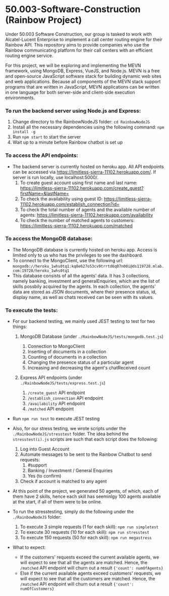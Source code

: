 # 50.003-Software-Construction (Rainbow Project)
Under 50.003 Software Construction, our group is tasked to work with Alcatel-Lucent Enterprise to implement a call center routing engine for their Rainbow API. This repository aims to provide companies who use the Rainbow communicating platform for their call centers with an efficient routing engine service.

For this project, we will be exploring and implementing the MEVN framework, using MongoDB, Express, VueJS, and Node.js. MEVN is a free and open-source JavaScript software stack for building dynamic web sites and web applications. Because all components of the MEVN stack support programs that are written in JavaScript, MEVN applications can be written in one language for both server-side and client-side execution environments.

### To run the backend server using Node.js and Express:
1. Change directory to the RainbowNodeJS folder: `cd RainbowNodeJS`
2. Install all the necessary dependencies using the following command: `npm install -g`
3. Run `npm start` to start the server
4. Wait up to a minute before Rainbow chatbot is set up

### To access the API endpoints:
- The backend server is currently hosted on heroku app. All API endpoints can be accessed via https://limitless-sierra-11102.herokuapp.com/. If server is run locally, use localhost:5000/.
  1. To create guest account using first name and last name: https://limitless-sierra-11102.herokuapp.com/create_guest?firstName=&lastName=
  2. To check the availability using guest ID: https://limitless-sierra-11102.herokuapp.com/establish_connection?id=
  3. To check the total number of agents and the available number of agents: https://limitless-sierra-11102.herokuapp.com/availability
  4. To check the number of matched agents to customers: https://limitless-sierra-11102.herokuapp.com/matched

### To access the MongoDB database:
- The MongoDB database is currently hosted on heroku app. Access is limited only to us who has the privileges to see the dashboard.
- To connect to the MongoClient, use the following url: `mongodb://heroku_1whs0tq1:kq8e627o53cv9trrtd6q07n00i@ds119728.mlab.com:19728/heroku_1whs0tq1`
- This database consists of all the agents' data. It has 3 collections, namely banking, investment and generalEnquiries, which are the list of skills possbily acquired by the agents. In each collection, the agents' data are stored as JSON documents, where their presence status, id, display name, as well as chats received can be seen with its values.

### To execute the tests:
- For our backend testing, we mainly used JEST testing to test for two things:
  1. MongoDB Database (under `./RainbowNodeJS/tests/mongodb.test.js`)
     1. Connection to MongoClient
     2. Inserting of documents in a collection
     3. Counting of documents in a collection
     4. Changing the presence status of a particular agent
     5. Increasing and decreasing the agent's chatReceived count
   
  2. Express API endpoints (under `./RainbowNodeJS/tests/express.test.js`)
     1. `/create_guest` API endpoint
     2. `/establish_connection` API endpoint
     3. `/availability` API endpoint
     4. `/matched` API endpoint
- Run `npm run test` to execute JEST testing

- Also, for our stress testing, we wrote scripts under the `./RainbowNodeJS/stresstest` folder. The idea behind the `stresstest(i).js` scripts are such that each script does the following:
  1. Log into Guest Account
  2. Automate messages to be sent to the Rainbow Chatbot to send requests:
     1. #support
     2. Banking / Investment / General Enquiries
     3. Yes (to confirm)
  3. Check if account is matched to any agent

- At this point of the project, we generated 50 agents, of which, each of them have 2 skills, hence each skill has seeminlgy 100 agents available at the start, if all of them were to be online.
- To run the stresstesting, simply do the following under the `./RainbowNodeJS` folder:
  1. To execute 3 simple requests (1 for each skill): `npm run simpletest`
  2. To execute 30 requests (10 for each skill): `npm run stresstest`
  3. To execute 150 requests (50 for each skill): `npm run megastress`
- What to expect:
  - If the customers' requests exceed the current available agents, we will expect to see that all the agents are matched. Hence, the `/matched` API endpoint will churn out a result `{'count': numOfAgents}`
  - Else if the current available agents exceed customers' requests, we will expect to see that all the customers are matched. Hence, the `/matched` API endpoint will churn out a result `{'count': numOfCustomers}`



